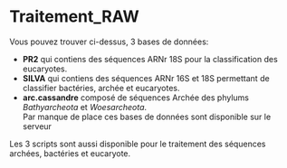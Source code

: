 # Traitement_RAW

Vous pouvez trouver ci-dessus, 3 bases de données:  
- **PR2** qui contiens des séquences ARNr 18S pour la classification des eucaryotes.
- **SILVA** qui contiens des séquences ARNr 16S et 18S permettant de classifier bactéries, archée et eucaryotes.  
- **arc.cassandre** composé de séquences Archée des phylums *Bathyarcheota* et *Woesarcheota*.  
Par manque de place ces bases de données sont disponible sur le serveur

Les 3 scripts sont aussi disponible pour le traitement des séquences archées, bactéries et eucaryote.
